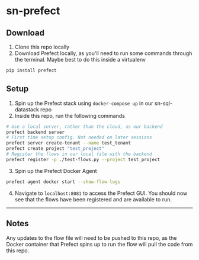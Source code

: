 # sn-prefect

## Download

1. Clone this repo locally
2. Download Prefect locally, as you'll need to run some commands through the terminal. Maybe best to do this inside a virtualenv

```bash
pip install prefect
```

## Setup

1. Spin up the Prefect stack using `docker-compose up` in our sn-sql-datastack repo
2. Inside this repo, run the following commands

```bash
# Use a local server, rather than the cloud, as our backend
prefect backend server
# First time setup config. Not needed on later sessions
prefect server create-tenant --name test_tenant
prefect create project "test_project"
# Register the flows in our local file with the backend
prefect register -p ./test-flows.py --project test_project
```

3. Spin up the Prefect Docker Agent

```bash
prefect agent docker start --show-flow-logs
```

4. Navigate to `localhost:8081` to access the Prefect GUI. You should now see that the flows have been registered and are available to run.

---

## Notes

Any updates to the flow file will need to be pushed to this repo, as the Docker container that Prefect spins up to run the flow will pull the code from this repo.
